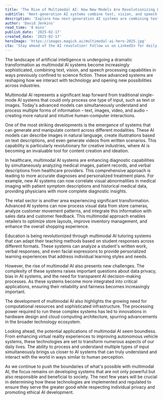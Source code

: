 ```yaml
---
title: 'The Rise of Multimodal AI: How New Models Are Revolutionizing Digital Interaction'
subtitle: 'Next-generation AI systems combine text, vision, and speech in unprecedented ways'
description: 'Explore how next-generation AI systems are combining text, vision, and speech processing to transform industries and create more natural human-computer interactions. Learn about the latest developments in multimodal AI and their impact on healthcare, retail, education, and more.'
author: 'David Jenkins'
read_time: '8 mins'
publish_date: '2025-02-17'
created_date: '2025-02-17'
heroImage: 'https://images.magick.ai/multimodal-ai-hero-2025.jpg'
cta: 'Stay ahead of the AI revolution! Follow us on LinkedIn for daily updates on breakthrough technologies and industry insights that are shaping our digital future.'
---
```


The landscape of artificial intelligence is undergoing a dramatic transformation as multimodal AI systems become increasingly sophisticated, combining text, vision, and speech processing capabilities in ways previously confined to science fiction. These advanced systems are reshaping how we interact with technology and opening new possibilities across industries.

Multimodal AI represents a significant leap forward from traditional single-mode AI systems that could only process one type of input, such as text or images. Today's advanced models can simultaneously understand and process multiple forms of information – text, images, video, and audio – creating more natural and intuitive human-computer interactions.

One of the most striking developments is the emergence of systems that can generate and manipulate content across different modalities. These AI models can describe images in natural language, create illustrations based on text descriptions, and even generate videos from written scenarios. This capability is particularly revolutionary for creative industries, where AI is becoming an invaluable tool for content creation and ideation.

In healthcare, multimodal AI systems are enhancing diagnostic capabilities by simultaneously analyzing medical images, patient records, and verbal descriptions from healthcare providers. This comprehensive approach is leading to more accurate diagnoses and personalized treatment plans. For example, new AI systems can now correlate visual abnormalities in medical imaging with patient symptom descriptions and historical medical data, providing physicians with more complete diagnostic insights.

The retail sector is another area experiencing significant transformation. Advanced AI systems can now process visual data from store cameras, analyze customer movement patterns, and integrate this information with sales data and customer feedback. This multimodal approach enables retailers to optimize store layouts, improve inventory management, and enhance the overall shopping experience.

Education is being revolutionized through multimodal AI tutoring systems that can adapt their teaching methods based on student responses across different formats. These systems can analyze a student's written work, verbal responses, and even facial expressions to provide personalized learning experiences that address individual learning styles and needs.

However, the rise of multimodal AI also presents new challenges. The complexity of these systems raises important questions about data privacy, bias in AI systems, and the need for transparent AI decision-making processes. As these systems become more integrated into critical applications, ensuring their reliability and fairness becomes increasingly important.

The development of multimodal AI also highlights the growing need for computational resources and sophisticated infrastructure. The processing power required to run these complex systems has led to innovations in hardware design and cloud computing architecture, spurring advancements in the broader technology ecosystem.

Looking ahead, the potential applications of multimodal AI seem boundless. From enhancing virtual reality experiences to improving autonomous vehicle systems, these technologies are set to transform numerous aspects of our daily lives. The ability to process and understand multiple types of input simultaneously brings us closer to AI systems that can truly understand and interact with the world in ways similar to human perception.

As we continue to push the boundaries of what's possible with multimodal AI, the focus remains on developing systems that are not only powerful but also responsible and beneficial to society. The next few years will be crucial in determining how these technologies are implemented and regulated to ensure they serve the greater good while respecting individual privacy and promoting ethical AI development.